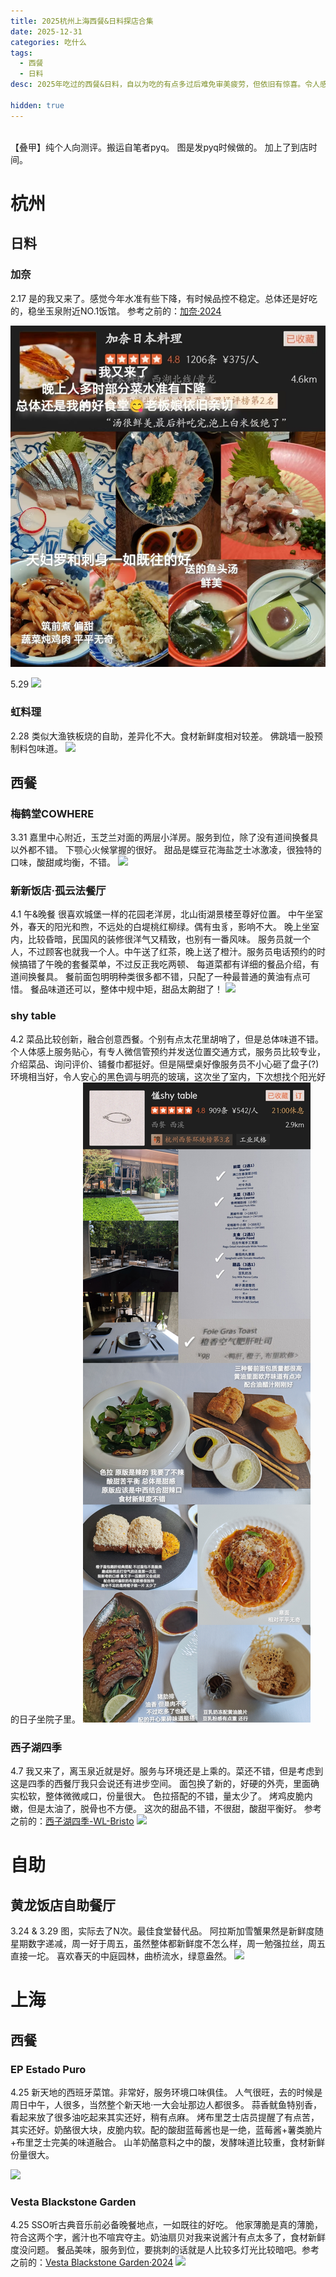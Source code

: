 ```yaml
---
title: 2025杭州上海西餐&日料探店合集
date: 2025-12-31
categories: 吃什么
tags:
  - 西餐
  - 日料
desc: 2025年吃过的西餐&日料，自以为吃的有点多过后难免审美疲劳，但依旧有惊喜。令人感动的是，在餐品同质化之风下，依旧有店在坚持自己的特色，真正打动我的也是对品质的坚守与主厨的匠心。

hidden: true
---
```


<br>
【叠甲】纯个人向测评。搬运自笔者pyq。
图是发pyq时候做的。
加上了到店时间。
<br>



# 杭州

## 日料
### 加奈

2.17
是的我又来了。感觉今年水准有些下降，有时候品控不稳定。总体还是好吃的，稳坐玉泉附近NO.1饭馆。
参考之前的：[加奈·2024](../24日料#加奈)

<img src="https://raw.githubusercontent.com/yukinoshitasherry/qycf_picbed/main/img/e03f5d5f635f047e2cca91cb827001e.jpg">

5.29
<img src="https://raw.githubusercontent.com/YukinoshitaSherry/qycf_picbed/main/img/1d6aed9adeb672b9e6235b33682c651.jpg">

### 虹料理

2.28
类似大渔铁板烧的自助，差异化不大。食材新鲜度相对较差。
佛跳墙一股预制料包味道。
<img src="https://raw.githubusercontent.com/YukinoshitaSherry/qycf_picbed/main/img/0c354b09e8bbd22770e82c6d580b3e3.jpg"><br>


## 西餐

### 梅鹤堂COWHERE

3.31
嘉里中心附近，玉芝兰对面的两层小洋房。服务到位，除了没有道间换餐具以外都不错。
下颚心火候掌握的很好。
甜品是蝶豆花海盐芝士冰激凌，很独特的口味，酸甜咸均衡，不错。
<img src="https://raw.githubusercontent.com/YukinoshitaSherry/qycf_picbed/main/img/f303386e4664b0342e33cb878d49e99.jpg"><br>


### 新新饭店·孤云法餐厅

4.1 午&晚餐
很喜欢城堡一样的花园老洋房，北山街湖景楼至尊好位置。
中午坐室外，春天的阳光和煦，不远处的白堤桃红柳绿。偶有虫豸，影响不大。
晚上坐室内，比较昏暗，民国风的装修很洋气又精致，也别有一番风味。
服务员就一个人，不过顾客也就我一个人。中午送了红茶，晚上送了橙汁。服务员电话预约的时候搞错了午晚的套餐菜单，不过反正我吃两顿、
每道菜都有详细的餐品介绍，有道间换餐具。
餐前面包明明种类很多都不错，只配了一种最普通的黄油有点可惜。
餐品味道还可以，整体中规中矩，甜品太齁甜了！
<img src="https://raw.githubusercontent.com/YukinoshitaSherry/qycf_picbed/main/img/cdc3e7ef575d1bc42b4a698700ac615.jpg"><br>

### shy table

4.2
菜品比较创新，融合创意西餐。个别有点太花里胡哨了，但是总体味道不错。
个人体感上服务贴心，有专人微信管预约并发送位置交通方式，服务员比较专业，介绍菜品、询问评价、铺餐巾都挺好。但是隔壁桌好像服务员不小心砸了盘子(?)
环境相当好，令人安心的黑色调与明亮的玻璃，这次坐了室内，下次想找个阳光好的日子坐院子里。
<img src="https://raw.githubusercontent.com/YukinoshitaSherry/qycf_picbed/main/img/e0c3237693207b587852ecaf3b16479.jpg"><br>




### 西子湖四季

4.7
我又来了，离玉泉近就是好。服务与环境还是上乘的。菜还不错，但是考虑到这是四季的西餐厅我只会说还有进步空间。
面包换了新的，好硬的外壳，里面确实松软，整体微微咸口，份量很大。
色拉搭配的不错，量太少了。
烤鸡皮脆内嫩，但是太油了，脱骨也不方便。
这次的甜品不错，不很甜，酸甜平衡好。
参考之前的：[西子湖四季-WL-Bristo](../24西餐#西子湖四季-WL-Bristo)
<img src="https://raw.githubusercontent.com/YukinoshitaSherry/qycf_picbed/main/img/56c9dc083e57ad6c77bbcf5833fce65.jpg"><br>

# 自助

## 黄龙饭店自助餐厅

3.24 & 3.29 图，实际去了N次。最佳食堂替代品。
阿拉斯加雪蟹果然是新鲜度随星期数字递减，周一好于周五，虽然整体都新鲜度不怎么样，周一勉强拉丝，周五直接一坨。
喜欢春天的中庭园林，曲桥流水，绿意盎然。
<img src="https://raw.githubusercontent.com/YukinoshitaSherry/qycf_picbed/main/img/4426b870930f714ec0f57a59b1aba1e.jpg"><br>



# 上海

## 西餐

### EP Estado Puro

4.25
新天地的西班牙菜馆。非常好，服务环境口味俱佳。
人气很旺，去的时候是周日中午，人很多，当然整个新天地·一大会址那边人都很多。
蒜香鱿鱼特别香，看起来放了很多油吃起来其实还好，稍有点麻。
烤布里芝士店员提醒了有点苦，其实还好。奶酪很大块，皮脆内软。配的酸甜蓝莓酱也是一绝，蓝莓酱+薯类脆片+布里芝士完美的味道融合。
山羊奶酪意料之中的酸，发酵味道比较重，食材新鲜份量很大。

<img src="https://raw.githubusercontent.com/YukinoshitaSherry/qycf_picbed/main/img/388e044c56e984897bd1d52dbe44e3f.jpg">
<br>

### Vesta Blackstone Garden

4.25
SSO听古典音乐前必备晚餐地点，一如既往的好吃。
他家薄脆是真的薄脆，符合这两个字，酱汁也不喧宾夺主。奶油扇贝对我来说酱汁有点太多了，食材新鲜度没问题。
餐品美味，服务到位，要挑刺的话就是人比较多灯光比较暗吧。参考之前的：[Vesta Blackstone Garden·2024](../24西餐#Vesta-blackstone)
<img src="https://raw.githubusercontent.com/yukinoshitasherry/qycf_picbed/main/img/7c1f87154716f0fda39629870fdb32d.jpg">
<br>


